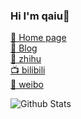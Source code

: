 ### Hi I'm qaiu👋
[💒 Home page](https://qaiu.top?_blank)  
[💌 Blog](https://blog.qaiu.top)  
[🚀 zhihu](https://www.zhihu.com/people/QAIU)  
[📺 bilibili](https://space.bilibili.com/16908280)  
[🎀 weibo](https://weibo.com/u/2719056577)  

![Github Stats](https://github-readme-stats.vercel.app/api?username=qaiu&show_icons=true&theme=dark)


<!--
**qaiu/qaiu** is a ✨ _special_ ✨ repository because its `README.md` (this file) appears on your GitHub profile.

Here are some ideas to get you started:

- 🔭 I’m currently working on ...
- 🌱 I’m currently learning ...
- 👯 I’m looking to collaborate on ...
- 🤔 I’m looking for help with ...
- 💬 Ask me about ...
- 📫 How to reach me: ...
- 😄 Pronouns: ...
- ⚡ Fun fact: ...
-->
